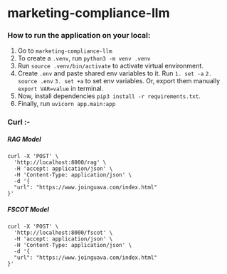 # marketing-compliance-llm

### How to run the application on your local:
1. Go to ```marketing-compliance-llm```
2. To create a ```.venv```, run ```python3 -m venv .venv```
3. Run ```source .venv/bin/activate``` to activate virtual environment.
4. Create ```.env``` and paste shared env variables to it.
   Run ```1. set -a``` ```2. source .env``` ```3. set +a``` to set env variables. Or, export them manually ```export VAR=value``` in terminal.
5. Now, install dependencies ```pip3 install -r requirements.txt```.
6. Finally, run ```uvicorn app.main:app```

### Curl :-
##### RAG Model
```
curl -X 'POST' \
  'http://localhost:8000/rag' \
  -H 'accept: application/json' \
  -H 'Content-Type: application/json' \
  -d '{
  "url": "https://www.joinguava.com/index.html"
}'
```

##### FSCOT Model
```
curl -X 'POST' \
  'http://localhost:8000/fscot' \
  -H 'accept: application/json' \
  -H 'Content-Type: application/json' \
  -d '{
  "url": "https://www.joinguava.com/index.html"
}'
```
